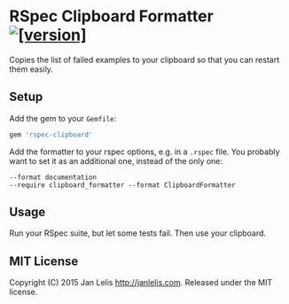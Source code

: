# RSpec Clipboard Formatter [![[version]](https://badge.fury.io/rb/clipboard_formatter.svg)](http://badge.fury.io/rb/clipboard_formatter)

Copies the list of failed examples to your clipboard so that you can restart them easily.


## Setup

Add the gem to your `Gemfile`:

```ruby
gem 'rspec-clipboard'
```

Add the formatter to your rspec options, e.g. in a `.rspec` file. You probably want to set it as an additional one, instead of the only one:

```
--format documentation
--require clipboard_formatter --format ClipboardFormatter
```


## Usage

Run your RSpec suite, but let some tests fail. Then use your clipboard.


## MIT License

Copyright (C) 2015 Jan Lelis <http://janlelis.com>. Released under the MIT license.

